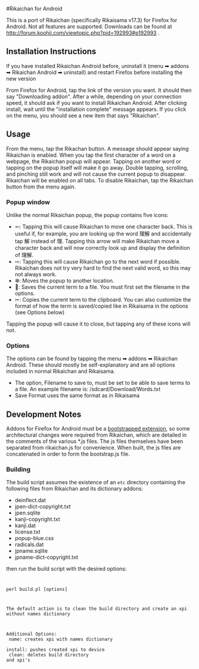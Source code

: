 ﻿#Rikaichan for Android

This is a port of Rikaichan (specifically Rikaisama v17.3) for Firefox for Android. Not all features are supported. Downloads can be found at http://forum.koohii.com/viewtopic.php?pid=192993#p192993 . 

## Installation Instructions
If you have installed Rikaichan Android before, uninstall it (menu ➡ addons ➡ Rikaichan Android ➡ uninstall) and restart Firefox before installing the new version

From Firefox for Android, tap the link of the version you want. It should then say "Downloading addon". After a while, depending on your connection speed, it should ask if you want to install Rikaichan Android. After clicking install, wait until the "installation complete" message appears. If you click on the menu, you should see a new item that says "Rikaichan".

## Usage
From the menu, tap the Rikachan button. A message should appear saying Rikaichan is enabled. When you tap the first character of a word on a webpage, the Rikaichan popup will appear. Tapping on another word or tapping on the popup itself will make it go away. Double tapping, scrolling, and pinching still work and will not cause the current popup to disappear. Rikaichan will be enabled on all tabs. To disable Rikaichan, tap the Rikaichan button from the menu again.

### Popup window
Unlike the normal Rikaichan popup, the popup contains five icons:

* ⇦: Tapping this will cause Rikaichan to move one character back. This is useful if, for example, you are looking up the word 理解 and accidentally tap 解 instead of 理. Tapping this arrow will make Rikaichan move a character back and will now correctly look up and display the definition of 理解.
* ⇨: Tapping this will cause Rikaichan go to the next word if possible. Rikaichan does not try very hard to find the next valid word, so this may not always work.
* ❇: Moves the popup to another location.
* 💾: Saves the current term to a file. You must first set the filename in the options.
* ✂: Copies the current term to the clipboard.
You can also customize the format of how the term is saved/copied like in Rikaisama in the options (see Options below)

Tapping the popup will cause it to close, but tapping any of these icons will not.

### Options
The options can be found by tapping the menu ➡ addons ➡ Rikaichan Android. These should mostly be self-explanatory and are all options included in normal Rikaichan and Rikaisama.

* The option, Filename to save to, must be set to be able to save terms to a file. An example filename is: /sdcard/Download/Words.txt
* Save Format uses the same format as in Rikaisama

## Development Notes
Addons for Firefox for Android must be a <a href="https://developer.mozilla.org/en-US/docs/Extensions/Bootstrapped_extensions">bootstrapped extension</a>, so some architectural changes were required from Rikaichan, which are detailed in the comments
of the various *.js files. The js files themselves have been separated from rikaichan.js for convenience. When built, the js files are concatenated in order to form the bootstrap.js file.

### Building
The build script assumes the existence of an `etc` directory containing the following files from Rikaichan and its dictionary addons:

* deinflect.dat
* jpen-dict-copyright.txt
* jpen.sqlite
* kanji-copyright.txt
* kanji.dat
* license.txt
* popup-blue.css
* radicals.dat
* jpname.sqlite
* jpname-dict-copyright.txt

then run the build script with the desired options:
<code>

perl build.pl [options]

The default action is to clean the build directory and create an xpi without names dictionary

Additional Options:<br>
name: creates xpi with names dictionary<br>
install: pushes created xpi to device<br>
clean: deletes build directory and xpi's<br>
</code>
